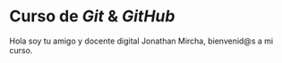 # Curso de _Git_ & _GitHub_

Hola soy tu amigo y docente digital Jonathan Mircha, bienvenid@s a mi curso.
